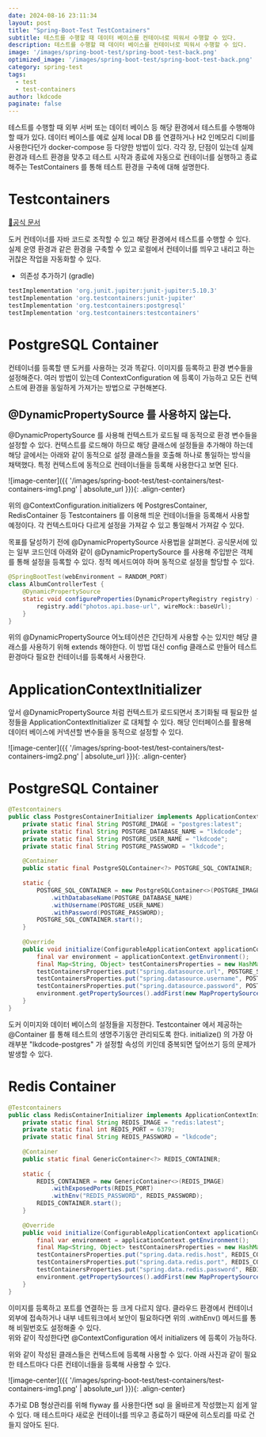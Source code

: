 ```yaml
---
date: 2024-08-16 23:11:34
layout: post
title: "Spring-Boot-Test TestContainers"
subtitle: 테스트를 수행할 때 데이터 베이스를 컨테이너로 띄워서 수행할 수 있다.
description: 테스트를 수행할 때 데이터 베이스를 컨테이너로 띄워서 수행할 수 있다.
image: '/images/spring-boot-test/spring-boot-test-back.png'
optimized_image: '/images/spring-boot-test/spring-boot-test-back.png'
category: spring-test
tags: 
  - test
  - test-containers
author: lkdcode
paginate: false
---
```


테스트를 수행할 때 외부 서버 또는 데이터 베이스 등 해당 환경에서 테스트를 수행해야할 때가 있다. 데이터 베이스를 예로 실제 local DB 를 연결하거나 H2 인메모리 디비를 사용한다던가 docker-compose 등 다양한 방법이 있다. 각각 장, 단점이 있는데 실제 환경과 테스트 환경을 맞추고 테스트 시작과 종료에 자동으로 컨테이너를 실행하고 종료해주는 TestContainers 를 통해 테스트 환경을 구축에 대해 설명한다.  

# Testcontainers

[🔗공식 문서](https://testcontainers.com/)

도커 컨테이너를 자바 코드로 조작할 수 있고 해당 환경에서 테스트를 수행할 수 있다. 실제 운영 환경과 같은 환경을 구축할 수 있고 로컬에서 컨테이너를 띄우고 내리고 하는 귀찮은 작업을 자동화할 수 있다.  

- 의존성 추가하기 (gradle)  

```gradle
testImplementation 'org.junit.jupiter:junit-jupiter:5.10.3'  
testImplementation 'org.testcontainers:junit-jupiter'  
testImplementation 'org.testcontainers:postgresql'  
testImplementation 'org.testcontainers:testcontainers'
```

# PostgreSQL Container

컨테이너를 등록할 땐 도커를 사용하는 것과 똑같다. 이미지를 등록하고 환경 변수들을 설정해준다. 여러 방법이 있는데 ContextConfiguration 에 등록이 가능하고 모든 컨텍스트에 환경을 동일하게 가져가는 방법으로 구현해본다.  

## @DynamicPropertySource 를 사용하지 않는다.  

@DynamicPropertySource 를 사용해 컨텍스트가 로드될 때 동적으로 환경 변수들을 설정할 수 있다. 컨텍스트를 로드해야 하므로 해당 클래스에 설정들을 추가해야 하는데 해당 글에서는 아래와 같이 동적으로 설정 클래스들을 호출해 하나로 통일하는 방식을 채택했다. 특정 컨텍스트에 동적으로 컨테이너들을 등록해 사용한다고 보면 된다.  

![image-center]({{ '/images/spring-boot-test/test-containers/test-containers-img1.png' | absolute_url }}){: .align-center}

위의 @ContextConfiguration.initializers 에 PostgresContainer, RedisContainer 등 Testcontainers 를 이용해 띄운 컨테이너들을 등록해서 사용할 예정이다. 각 컨텍스트마다 다르게 설정을 가져갈 수 있고 통일해서 가져갈 수 있다.  

목표를 달성하기 전에 @DynamicPropertySource 사용법을 살펴본다. 공식문서에 있는 일부 코드인데 아래와 같이 @DynamicPropertySource 를 사용해 주입받은 객체를 통해 설정을 등록할 수 있다. 정적 메서드여야 하며 동적으로 설정을 할당할 수 있다.  

```java
@SpringBootTest(webEnvironment = RANDOM_PORT)
class AlbumControllerTest {
    @DynamicPropertySource
    static void configureProperties(DynamicPropertyRegistry registry) {
        registry.add("photos.api.base-url", wireMock::baseUrl);
    }
}
```

위의 @DynamicPropertySource 어노테이션은 간단하게 사용할 수는 있지만 해당 클래스를 사용하기 위해 extends 해야한다. 이 방법 대신 config 클래스로 만들어 테스트 환경마다 필요한 컨테이너를 등록해서 사용한다.  

# ApplicationContextInitializer  

앞서 @DynamicPropertySource 처럼 컨텍스트가 로드되면서 초기화될 때 필요한 설정들을 ApplicationContextInitializer 로 대체할 수 있다. 해당 인터페이스를 활용해 데이터 베이스에 커넥션할 변수들을 동적으로 설정할 수 있다.  

![image-center]({{ '/images/spring-boot-test/test-containers/test-containers-img2.png' | absolute_url }}){: .align-center}

# PostgreSQL Container

```java
@Testcontainers  
public class PostgresContainerInitializer implements ApplicationContextInitializer<ConfigurableApplicationContext> {  
    private static final String POSTGRE_IMAGE = "postgres:latest";  
    private static final String POSTGRE_DATABASE_NAME = "lkdcode";  
    private static final String POSTGRE_USER_NAME = "lkdcode";  
    private static final String POSTGRE_PASSWORD = "lkdcode";  
  
    @Container  
    public static final PostgreSQLContainer<?> POSTGRE_SQL_CONTAINER;  
  
    static {  
        POSTGRE_SQL_CONTAINER = new PostgreSQLContainer<>(POSTGRE_IMAGE)  
            .withDatabaseName(POSTGRE_DATABASE_NAME)  
            .withUsername(POSTGRE_USER_NAME)  
            .withPassword(POSTGRE_PASSWORD);  
        POSTGRE_SQL_CONTAINER.start();  
    }  
  
    @Override  
    public void initialize(ConfigurableApplicationContext applicationContext) {  
        final var environment = applicationContext.getEnvironment();  
        final Map<String, Object> testContainersProperties = new HashMap<>();  
        testContainersProperties.put("spring.datasource.url", POSTGRE_SQL_CONTAINER.getJdbcUrl());  
        testContainersProperties.put("spring.datasource.username", POSTGRE_SQL_CONTAINER.getUsername());  
        testContainersProperties.put("spring.datasource.password", POSTGRE_SQL_CONTAINER.getPassword());  
        environment.getPropertySources().addFirst(new MapPropertySource("lkdcode-postgres", testContainersProperties));  
    }  
}
```

도커 이미지와 데이터 베이스의 설정들을 지정한다. Testcontainer 에서 제공하는 @Container 를 통해 테스트의 생명주기동안 관리되도록 한다. initialize() 의 가장 아래부분 "lkdcode-postgres" 가 설정할 속성의 키인데 중복되면 덮어쓰기 등의 문제가 발생할 수 있다.  

# Redis Container

```java
@Testcontainers  
public class RedisContainerInitializer implements ApplicationContextInitializer<ConfigurableApplicationContext> {  
    private static final String REDIS_IMAGE = "redis:latest";  
    private static final int REDIS_PORT = 6379;  
    private static final String REDIS_PASSWORD = "lkdcode";  
  
    @Container  
    public static final GenericContainer<?> REDIS_CONTAINER;  
  
    static {  
        REDIS_CONTAINER = new GenericContainer<>(REDIS_IMAGE)  
            .withExposedPorts(REDIS_PORT)  
            .withEnv("REDIS_PASSWORD", REDIS_PASSWORD);  
        REDIS_CONTAINER.start();  
    }  
  
    @Override  
    public void initialize(ConfigurableApplicationContext applicationContext) {  
        final var environment = applicationContext.getEnvironment();  
        final Map<String, Object> testContainersProperties = new HashMap<>();  
        testContainersProperties.put("spring.data.redis.host", REDIS_CONTAINER.getHost());  
        testContainersProperties.put("spring.data.redis.port", REDIS_CONTAINER.getMappedPort(REDIS_PORT));  
        testContainersProperties.put("spring.data.redis.password", REDIS_PASSWORD);  
        environment.getPropertySources().addFirst(new MapPropertySource("lkdcode-redis", testContainersProperties));  
    }  
}
```

이미지를 등록하고 포트를 연결하는 등 크게 다르지 않다. 클라우드 환경에서 컨테이너 외부에 접속하거나 내부 네트워크에서 보안이 필요하다면 위의 .withEnv() 메서드를 통해 비밀번호도 설정해줄 수 있다.  
위와 같이 작성한다면 @ContextConfiguration 에서 initializers 에 등록이 가능하다.  

위와 같이 작성된 클래스들은 컨텍스트에 등록해 사용할 수 있다. 아래 사진과 같이 필요한 테스트마다 다른 컨테이너들을 등록해 사용할 수 있다.  

![image-center]({{ '/images/spring-boot-test/test-containers/test-containers-img1.png' | absolute_url }}){: .align-center}

추가로 DB 형상관리를 위해 flyway 를 사용한다면 sql 을 올바르게 작성했는지 쉽게 알 수 있다. 매 테스트마다 새로운 컨테이너를 띄우고 종료하기 때문에 히스토리를 따로 건들지 않아도 된다.  